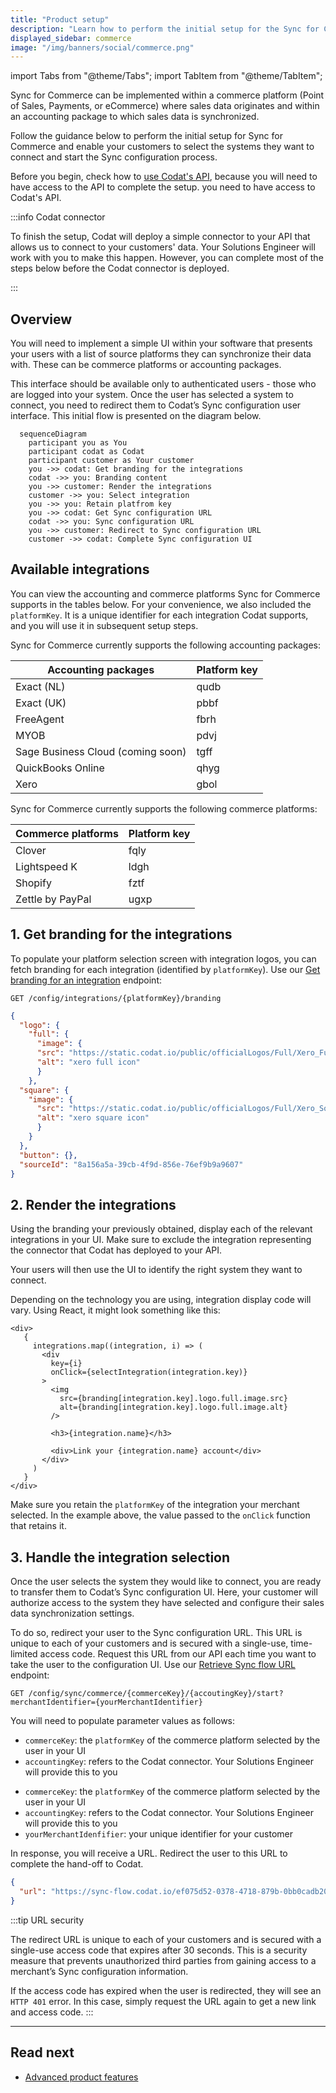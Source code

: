 ```yaml
---
title: "Product setup"
description: "Learn how to perform the initial setup for the Sync for Commerce product"
displayed_sidebar: commerce
image: "/img/banners/social/commerce.png"
---
```


import Tabs from "@theme/Tabs";
import TabItem from "@theme/TabItem";

Sync for Commerce can be implemented within a commerce platform (Point of Sales, Payments, or eCommerce) where sales data originates and within an accounting package to which sales data is synchronized.

Follow the guidance below to perform the initial setup for Sync for Commerce and enable your customers to select the systems they want to connect and start the Sync configuration process.

Before you begin, check how to [use Codat's API](/using-the-api/overview), because you will need to have access to the API to complete the setup. 
you need to have access to Codat's API. 

:::info Codat connector

To finish the setup, Codat will deploy a simple connector to your API that allows us to connect to your customers' data. Your Solutions Engineer will work with you to make this happen. However, you can complete most of the steps below before the Codat connector is deployed.

:::

## Overview

You will need to implement a simple UI within your software that presents your users with a list of source platforms they can synchronize their data with. These can be commerce platforms or accounting packages. 

This interface should be available only to authenticated users - those who are logged into your system. Once the user has selected a system to connect, you need to redirect them to Codat’s Sync configuration user interface. This initial flow is presented on the diagram below.

``` mermaid
  sequenceDiagram
    participant you as You 
    participant codat as Codat
    participant customer as Your customer
    you ->> codat: Get branding for the integrations
    codat ->> you: Branding content
    you ->> customer: Render the integrations
    customer ->> you: Select integration
    you ->> you: Retain platfrom key
    you ->> codat: Get Sync configuration URL
    codat ->> you: Sync configuration URL
    you ->> customer: Redirect to Sync configuration URL
    customer ->> codat: Complete Sync configuration UI
```

## Available integrations

You can view the accounting and commerce platforms Sync for Commerce supports in the tables below. For your convenience, we also included the `platformKey`. It is a unique identifier for each integration Codat supports, and you will use it in subsequent setup steps.

<Tabs>

  <TabItem value="acctg" label="Accounting packages">  

  Sync for Commerce currently supports the following accounting packages:

  | Accounting packages               | Platform key |
  |-----------------------------------|--------------|
  | Exact (NL)                        |  qudb        |
  | Exact (UK)                        |  pbbf        |
  | FreeAgent                         |  fbrh        |
  | MYOB                              |  pdvj        |
  | Sage Business Cloud (coming soon) |  tgff        |
  | QuickBooks Online                 |  qhyg        |
  | Xero                              |  gbol        |

  </TabItem>

  <TabItem value="cmmrc" label="Commerce platforms">  

  Sync for Commerce currently supports the following commerce platforms:

  | Commerce platforms | Platform key |
  |--------------------|--------------|
  | Clover             | fqly         |
  | Lightspeed K       | ldgh         |
  | Shopify            | fztf         |
  | Zettle by PayPal   | ugxp         |

  </TabItem>
</Tabs>

## 1. Get branding for the integrations

To populate your platform selection screen with integration logos, you can fetch branding for each integration (identified by `platformKey`). Use our [Get branding for an integration](/sync-for-commerce-api#/operations/get-integration-branding) endpoint:

```http
GET /config/integrations/{platformKey}/branding
```

```json title="Sample response of a Xero branding request"
{
  "logo": {
    "full": {
      "image": {
      "src": "https://static.codat.io/public/officialLogos/Full/Xero_Full.png",
      "alt": "xero full icon"
      }
    },
  "square": {
    "image": {
      "src": "https://static.codat.io/public/officialLogos/Full/Xero_Square.png",
      "alt": "xero square icon"
      }
    }
  },
  "button": {},
  "sourceId": "8a156a5a-39cb-4f9d-856e-76ef9b9a9607"
}
```

## 2. Render the integrations

Using the branding your previously obtained, display each of the relevant integrations in your UI. Make sure to exclude the integration representing the connector that Codat has deployed to your API. 

Your users will then use the UI to identify the right system they want to connect. 

Depending on the technology you are using, integration display code will vary. Using React, it might look something like this: 

```shell 
<div>
   {
     integrations.map((integration, i) => (
       <div
         key={i}
         onClick={selectIntegration(integration.key)}
       >
         <img
           src={branding[integration.key].logo.full.image.src}
           alt={branding[integration.key].logo.full.image.alt}
         />

         <h3>{integration.name}</h3>

         <div>Link your {integration.name} account</div>
       </div>
     )
   }
</div>
```
Make sure you retain the `platformKey` of the integration your merchant selected. In the example above, the value passed to the `onClick` function that retains it.

## 3. Handle the integration selection

Once the user selects the system they would like to connect, you are ready to transfer them to Codat’s Sync configuration UI. Here, your customer will authorize access to the system they have selected and configure their sales data synchronization settings.

To do so, redirect your user to the Sync configuration URL. This URL is unique to each of your customers and is secured with a single-use, time-limited access code. Request this URL from our API each time you want to take the user to the configuration UI. Use our [Retrieve Sync flow URL](/sync-for-commerce-api#/operations/get-sync-flow-url) endpoint: 

```http
GET /config/sync/commerce/{commerceKey}/{accoutingKey}/start?merchantIdentifier={yourMerchantIdentifier}
```
You will need to populate parameter values as follows:

<Tabs>
<TabItem value="acctg" label="Accounting packages">  

- `commerceKey`: the `platformKey` of the commerce platform selected by the user in your UI
- `accountingKey`: refers to the Codat connector. Your Solutions Engineer will provide this to you
  
</TabItem>

<TabItem value="cmmrc" label="Commerce platforms">  

- `commerceKey`: the `platformKey` of the commerce platform selected by the user in your UI
- `accountingKey`: refers to the Codat connector. Your Solutions Engineer will provide this to you
- `yourMerchantIdenfifier`: your unique identifier for your customer

</TabItem>
</Tabs>
 
In response, you will receive a URL. Redirect the user to this URL to complete the hand-off to Codat.


```json
{
  "url": "https://sync-flow.codat.io/ef075d52-0378-4718-879b-0bb0cadb20e3/partnercommerce/xero/start?merchantIdentifier=demo merchant&otp=422149"
}
```

:::tip URL security

The redirect URL is unique to each of your customers and is secured with a single-use access code that expires after 30 seconds. This is a security measure that prevents unauthorized third parties from gaining access to a merchant’s Sync configuration information.

If the access code has expired when the user is redirected, they will see an `HTTP 401` error. In this case, simply request the URL again to get a new link and access code.
:::

---

## Read next

- [Advanced product features](/commerce/advanced-setup)